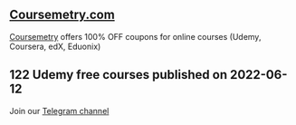 ## [**Coursemetry.com**](https://coursemetry.com/)

[Coursemetry](https://coursemetry.com/) offers 100% OFF coupons for online courses (Udemy, Coursera, edX, Eduonix)

## **122 Udemy free courses published on 2022-06-12**


Join our [Telegram channel](https://t.me/coursemetry)